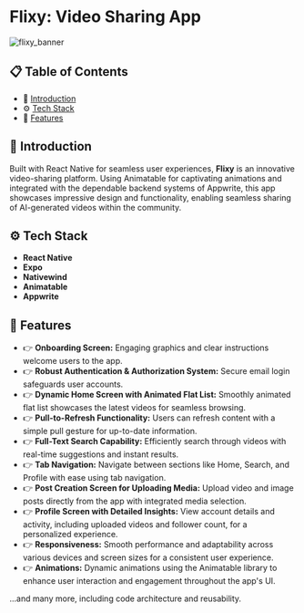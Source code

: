 # Flixy: Video Sharing App

![flixy_banner](https://github.com/user-attachments/assets/a7ce922c-f97f-4a6b-9afd-7568a6e4f565)


## 📋 Table of Contents
- 🤖 [Introduction](#introduction)
- ⚙️ [Tech Stack](#tech-stack)
- 🔋 [Features](#features)

## 🤖 Introduction

Built with React Native for seamless user experiences, **Flixy** is an innovative video-sharing platform. Using Animatable for captivating animations and integrated with the dependable backend systems of Appwrite, this app showcases impressive design and functionality, enabling seamless sharing of AI-generated videos within the community.

## ⚙️ Tech Stack

- **React Native**
- **Expo**
- **Nativewind**
- **Animatable**
- **Appwrite**

## 🔋 Features

- 👉 **Onboarding Screen:** Engaging graphics and clear instructions welcome users to the app.
- 👉 **Robust Authentication & Authorization System:** Secure email login safeguards user accounts.
- 👉 **Dynamic Home Screen with Animated Flat List:** Smoothly animated flat list showcases the latest videos for seamless browsing.
- 👉 **Pull-to-Refresh Functionality:** Users can refresh content with a simple pull gesture for up-to-date information.
- 👉 **Full-Text Search Capability:** Efficiently search through videos with real-time suggestions and instant results.
- 👉 **Tab Navigation:** Navigate between sections like Home, Search, and Profile with ease using tab navigation.
- 👉 **Post Creation Screen for Uploading Media:** Upload video and image posts directly from the app with integrated media selection.
- 👉 **Profile Screen with Detailed Insights:** View account details and activity, including uploaded videos and follower count, for a personalized experience.
- 👉 **Responsiveness:** Smooth performance and adaptability across various devices and screen sizes for a consistent user experience.
- 👉 **Animations:** Dynamic animations using the Animatable library to enhance user interaction and engagement throughout the app's UI.

...and many more, including code architecture and reusability.
